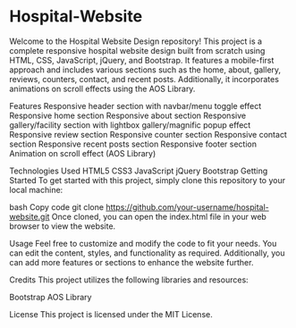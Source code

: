 # Hospital-Website

Welcome to the Hospital Website Design repository! This project is a complete responsive hospital website design built from scratch using HTML, CSS, JavaScript, jQuery, and Bootstrap. It features a mobile-first approach and includes various sections such as the home, about, gallery, reviews, counters, contact, and recent posts. Additionally, it incorporates animations on scroll effects using the AOS Library.

Features
Responsive header section with navbar/menu toggle effect
Responsive home section
Responsive about section
Responsive gallery/facility section with lightbox gallery/magnific popup effect
Responsive review section
Responsive counter section
Responsive contact section
Responsive recent posts section
Responsive footer section
Animation on scroll effect (AOS Library)


Technologies Used
HTML5
CSS3
JavaScript
jQuery
Bootstrap
Getting Started
To get started with this project, simply clone this repository to your local machine:

bash
Copy code
git clone https://github.com/your-username/hospital-website.git
Once cloned, you can open the index.html file in your web browser to view the website.

Usage
Feel free to customize and modify the code to fit your needs. You can edit the content, styles, and functionality as required. Additionally, you can add more features or sections to enhance the website further.

Credits
This project utilizes the following libraries and resources:

Bootstrap
AOS Library


License
This project is licensed under the MIT License.
